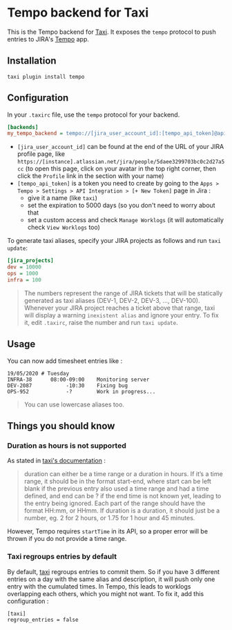 Tempo backend for Taxi
======================

This is the Tempo backend for [Taxi](https://github.com/sephii/taxi). It
exposes the `tempo` protocol to push entries to JIRA's [Tempo](https://www.tempo.io) app.

Installation
------------

```shell
taxi plugin install tempo
```

Configuration
-------------

In your `.taxirc` file, use the `tempo` protocol for your backend.

```ini
[backends]
my_tempo_backend = tempo://[jira_user_account_id]:[tempo_api_token]@api.tempo.io/core/3/
```

* `[jira_user_account_id]` can be found at the end of the URL of your JIRA profile page, like `https://[instance].atlassian.net/jira/people/5daee3299703bc0c2d27a5cc` (to open this page, click on your avatar in the top right corner, then click the `Profile` link in the section with your name)
* `[tempo_api_token]` is a token you need to create by going to the `Apps > Tempo > Settings > API Integration > [+ New Token]` page in Jira :
    * give it a name (like `taxi`)
    * set the expiration to 5000 days (so you don't need to worry about that
    * set a custom access and check `Manage Worklogs` (it will automatically check `View Worklogs` too)

To generate taxi aliases, specify your JIRA projects as follows and run `taxi update`:

```ini
[jira_projects]
dev = 10000
ops = 1000
infra = 100
```

> The numbers represent the range of JIRA tickets that will be statically generated as taxi aliases (DEV-1, DEV-2, DEV-3, ..., DEV-100). Whenever your JIRA project reaches a ticket above that range, taxi will display a warning `inexistent alias` and ignore your entry. To fix it, edit `.taxirc`, raise the number and run `taxi update`.

Usage
-----

You can now add timesheet entries like :

```
19/05/2020 # Tuesday
INFRA-38      08:00-09:00    Monitoring server
DEV-2087           -10:30    Fixing bug
OPS-952            -?        Work in progress...
```

> You can use lowercase aliases too.

Things you should know
----------------------

### Duration as hours is not supported

As stated in [taxi's documentation](https://taxi-timesheets.readthedocs.io/en/master/userguide.html#timesheet-syntax) :

> duration can either be a time range or a duration in hours. If it’s a time range, it should be in the format start-end, where start can be left blank if the previous entry also used a time range and had a time defined, and end can be ? if the end time is not known yet, leading to the entry being ignored. Each part of the range should have the format HH:mm, or HHmm. If duration is a duration, it should just be a number, eg. 2 for 2 hours, or 1.75 for 1 hour and 45 minutes.

However, Tempo requires `startTime` in its API, so a proper error will be thrown if you do not provide a time range.

### Taxi regroups entries by default

By default, [taxi](https://taxi-timesheets.readthedocs.io/en/master/userguide.html#regroup-entries) regroups entries to commit them. So if you have 3 different entries on a day with the same alias and description, it will push only one entry with the cumulated times. In Tempo, this leads to worklogs overlapping each others, which you might not want. To fix it, add this configuration :

```
[taxi]
regroup_entries = false
```
